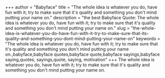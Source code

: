 +++
author = "Babyface"
title = "The whole idea is whatever you do, have fun with it; try to make sure that it's quality and something you don't mind putting your name on."
description = "the best Babyface Quote: The whole idea is whatever you do, have fun with it; try to make sure that it's quality and something you don't mind putting your name on."
slug = "the-whole-idea-is-whatever-you-do-have-fun-with-it-try-to-make-sure-that-its-quality-and-something-you-dont-mind-putting-your-name-on"
keywords = "The whole idea is whatever you do, have fun with it; try to make sure that it's quality and something you don't mind putting your name on.,babyface,babyface quotes,babyface quote,babyface sayings,babyface saying,quotes, sayings,quote, saying, motivation"
+++
The whole idea is whatever you do, have fun with it; try to make sure that it's quality and something you don't mind putting your name on.
